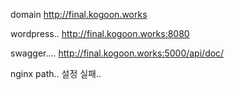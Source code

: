 domain http://final.kogoon.works



wordpress.. http://final.kogoon.works:8080

swagger.... http://final.kogoon.works:5000/api/doc/

nginx path.. 설정 실패.. 


